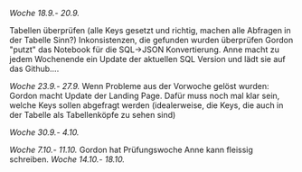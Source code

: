 *Woche 18.9.- 20.9.*

Tabellen überprüfen (alle Keys gesetzt und richtig, machen alle Abfragen in der Tabelle Sinn?)
Inkonsistenzen, die gefunden wurden überprüfen
Gordon "putzt" das Notebook für die SQL->JSON Konvertierung. 
Anne macht zu jedem Wochenende ein Update der aktuellen SQL Version und lädt sie auf das Github....

*Woche 23.9.- 27.9.*
Wenn Probleme aus der Vorwoche gelöst wurden:
Gordon macht Update der Landing Page. Dafür muss noch mal klar sein, welche Keys sollen 
abgefragt werden (idealerweise, die Keys, die auch in der Tabelle als Tabellenköpfe zu sehen sind)

*Woche 30.9.- 4.10.*

*Woche 7.10.- 11.10.*
Gordon hat Prüfungswoche
Anne kann fleissig schreiben.
*Woche 14.10.- 18.10.*

